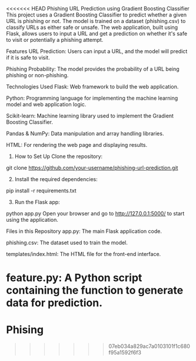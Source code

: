 <<<<<<< HEAD
Phishing URL Prediction using Gradient Boosting Classifier
This project uses a Gradient Boosting Classifier to predict whether a given URL is phishing or not. The model is trained on a dataset (phishing.csv) to classify URLs as either safe or unsafe. The web application, built using Flask, allows users to input a URL and get a prediction on whether it's safe to visit or potentially a phishing attempt.

Features
URL Prediction: Users can input a URL, and the model will predict if it is safe to visit.

Phishing Probability: The model provides the probability of a URL being phishing or non-phishing.

Technologies Used
Flask: Web framework to build the web application.

Python: Programming language for implementing the machine learning model and web application logic.

Scikit-learn: Machine learning library used to implement the Gradient Boosting Classifier.

Pandas & NumPy: Data manipulation and array handling libraries.

HTML: For rendering the web page and displaying results.

1. How to Set Up
Clone the repository:

git clone https://github.com/your-username/phishing-url-prediction.git

2. Install the required dependencies:

pip install -r requirements.txt

3. Run the Flask app:

python app.py
Open your browser and go to http://127.0.0.1:5000/ to start using the application.

Files in this Repository
app.py: The main Flask application code.

phishing.csv: The dataset used to train the model.

templates/index.html: The HTML file for the front-end interface.

feature.py: A Python script containing the function to generate data for prediction.
=======
# Phising
>>>>>>> 07eb034a829ac7a0103101f1c680f95a1592f6f3

